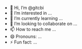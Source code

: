 - 👋 Hi, I’m @gitcbi
- 👀 I’m interested in ...
- 🌱 I’m currently learning ...
- 💞️ I’m looking to collaborate on ...
- 📫 How to reach me ...
- 😄 Pronouns: ...
- ⚡ Fun fact: ...

<!---
gitcbi/gitcbi is a ✨ special ✨ repository because its `README.md` (this file) appears on your GitHub profile.
You can click the Preview link to take a look at your changes.
--->
